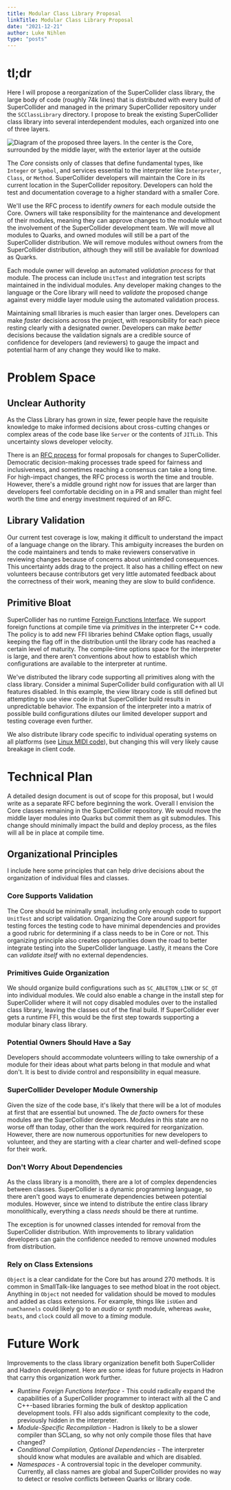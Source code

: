```yaml
---
title: Modular Class Library Proposal
linkTitle: Modular Class Library Proposal
date: "2021-12-21"
author: Luke Nihlen
type: "posts"
---
```


# tl;dr

Here I will propose a reorganization of the SuperCollider class library, the large body of code (roughly 74k lines) that
is distributed with every build of SuperCollider and managed in the primary SuperCollider repository under the
`SCClassLibrary` directory. I propose to break the existing SuperCollider class library into several interdependent
modules, each organized into one of three layers.

![Diagram of the proposed three layers. In the center is the Core, surrounded by the middle layer, with the exterior
layer at the outside](/images/class-library-layers.png)

The *Core* consists only of classes that define fundamental types, like `Integer` or `Symbol`, and services essential to
the interpreter like `Interpreter`, `Class`, or `Method`. SuperCollider developers will maintain the Core in its current
location in the SuperCollider repository. Developers can hold the test and documentation coverage to a higher standard
with a smaller Core.

We'll use the RFC process to identify *owners* for each module outside the Core. Owners will take responsibility for the
maintenance and development of their modules, meaning they can approve changes to the module without the involvement of
the SuperCollider development team. We will move all modules to Quarks, and owned modules will still be a part of the
SuperCollider distribution. We will remove modules without owners from the SuperCollider distribution, although they
will still be available for download as Quarks.

Each module owner will develop an automated *validation process* for that module. The process can include `UnitTest` and
integration test scripts maintained in the individual modules. Any developer making changes to the language or the Core
library will need to *validate* the proposed change against every middle layer module using the automated validation
process.

Maintaining small libraries is much easier than larger ones. Developers can make *faster* decisions across the project,
with responsibility for each piece resting clearly with a designated owner. Developers can make *better* decisions
because the validation signals are a credible source of confidence for developers (and reviewers) to gauge the impact
and potential harm of any change they would like to make.

# Problem Space

## Unclear Authority

As the Class Library has grown in size, fewer people have the requisite knowledge to make informed decisions about
cross-cutting changes or complex areas of the code base like `Server` or the contents of `JITLib`. This uncertainty
slows developer velocity.

There is an [RFC process](https://github.com/supercollider/rfcs#what-does-an-rfc-do) for formal proposals for changes to
SuperCollider. Democratic decision-making processes trade speed for fairness and inclusiveness, and sometimes reaching a
consensus can take a long time. For high-impact changes, the RFC process is worth the time and trouble. However, there's
a middle ground right now for issues that are larger than developers feel comfortable deciding on in a PR and smaller
than might feel worth the time and energy investment required of an RFC.

## Library Validation

Our current test coverage is low, making it difficult to understand the impact of a language change on the library. This
ambiguity increases the burden on the code maintainers and tends to make reviewers conservative in reviewing changes
because of concerns about unintended consequences. This uncertainty adds drag to the project. It also has a chilling
effect on new volunteers because contributors get very little automated feedback about the correctness of their work,
meaning they are slow to build confidence.

## Primitive Bloat

SuperCollider has no runtime [Foreign Functions Interface](https://en.wikipedia.org/wiki/Foreign_function_interface). We
support foreign functions at compile time via *primitives* in the interpreter C++ code. The policy is to add new FFI
libraries behind CMake option flags, usually keeping the flag off in the distribution until the library code has reached
a certain level of maturity. The compile-time options space for the interpreter is large, and there aren't conventions
about how to establish which configurations are available to the interpreter at runtime.

We've distributed the library code supporting all primitives along with the class library. Consider a minimal
SuperCollider build configuration with all UI features disabled. In this example, the view library code is still defined
but attempting to use view code in that SuperCollider build results in unpredictable behavior. The expansion of the
interpreter into a matrix of possible build configurations dilutes our limited developer support and testing coverage
even further.

We also distribute library code specific to individual operating systems on all platforms (see [Linux MIDI
code](https://doc.sccode.org/Classes/MIDIOut.html)), but changing this will very likely cause breakage in client code.

# Technical Plan

A detailed design document is out of scope for this proposal, but I would write as a separate RFC before beginning the
work. Overall I envision the Core classes remaining in the SuperCollider repository. We would move the middle layer
modules into Quarks but commit them as git submodules. This change should minimally impact the build and deploy process,
as the files will all be in place at compile time.

## Organizational Principles

I include here some principles that can help drive decisions about the organization of individual files and classes.

### Core Supports Validation

The Core should be minimally small, including only enough code to support `UnitTest` and script validation. Organizing
the Core around support for testing forces the testing code to have minimal dependencies and provides a good rubric
for determining if a class needs to be in Core or not. This organizing principle also creates opportunities down the
road to better integrate testing into the SuperCollider language. Lastly, it means the Core can *validate itself* with
no external dependencies.

### Primitives Guide Organization

We should organize build configurations such as `SC_ABLETON_LINK` or `SC_QT` into individual modules. We could also
enable a change in the install step for SuperCollider where it will not copy disabled modules over to the installed
class library, leaving the classes out of the final build. If SuperCollider ever gets a runtime FFI, this would be the
first step towards supporting a modular binary class library.

### Potential Owners Should Have a Say

Developers should accommodate volunteers willing to take ownership of a module for their ideas about what parts belong
in that module and what don't. It is best to divide control and responsibility in equal measure.

### SuperCollider Developer Module Ownership

Given the size of the code base, it's likely that there will be a lot of modules at first that are essential but
unowned. The *de facto* owners for these modules are the SuperCollider developers. Modules in this state are
no worse off than today, other than the work required for reorganization. However, there are now numerous opportunities
for new developers to volunteer, and they are starting with a clear charter and well-defined scope for their work.

### Don't Worry About Dependencies

As the class library is a monolith, there are a lot of complex dependencies between classes. SuperCollider is a dynamic
programming language, so there aren't good ways to enumerate dependencies between potential modules. However, since we
intend to distribute the entire class library monolithically, everything a class *needs* should be there at runtime.

The exception is for unowned classes intended for removal from the SuperCollider distribution. With improvements to
library validation developers can gain the confidence needed to remove unowned modules from distribution.

### Rely on Class Extensions

`Object` is a clear candidate for the Core but has around 270 methods. It is common in SmallTalk-like languages to
see method bloat in the root object. Anything in `Object` not needed for validation should be moved to modules and
added as class extensions. For example, things like `isUGen` and `numChannels` could likely go to an *audio* or *synth*
module, whereas `awake`, `beats`, and `clock` could all move to a *timing* module.

# Future Work

Improvements to the class library organization benefit both SuperCollider and Hadron development. Here are some
ideas for future projects in Hadron that carry this organization work further.

 * *Runtime Foreign Functions Interface* - This could radically expand the capabilities of a SuperCollider programmer to
   interact with all the C and C++-based libraries forming the bulk of desktop application development tools. FFI also
   adds significant complexity to the code, previously hidden in the interpreter.
 * *Module-Specific Recompilation* - Hadron is likely to be a slower compiler than SCLang, so why not only compile those
   files that have changed?
 * *Conditional Compilation, Optional Dependencies* - The interpreter should know what modules are available and which
   are disabled.
 * *Namespaces* - A controversial topic in the developer community. Currently, all class names are global and
   SuperCollider provides no way to detect or resolve conflicts between Quarks or library code.
